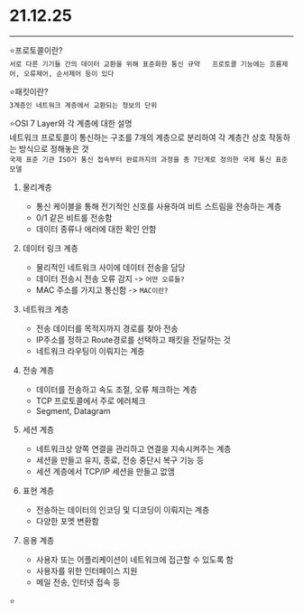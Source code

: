 # 21.12.25

---

⭐프로토콜이란?  
`서로 다른 기기들 간의 데이터 교환을 위해 표준화한 통신 규약  
프로토콜 기능에는 흐름제어, 오류제어, 순서제어 등이 있다`

⭐패킷이란?  
`3계층인 네트워크 계층에서 교환되는 정보의 단위`

⭐OSI 7 Layer와 각 계층에 대한 설명  
네트워크 프로토콜이 통신하는 구조를 7개의 계층으로 분리하여 각 계층간 상호 작동하는 방식으로 정해놓은 것  
`국제 표준 기관 ISO가 통신 접속부터 완료까지의 과정을 총 7단계로 정의한 국제 통신 표준 모델`
1. 물리계층
    - 통신 케이블을 통해 전기적인 신호를 사용하여 비트 스트림을 전송하는 계층
    - 0/1 같은 비트를 전송함
    - 데이터 종류나 에러에 대한 확인 안함
    
2. 데이터 링크 계층
    - 물리적인 네트워크 사이에 데이터 전송을 담당
    - 데이터 전송시 전송 오류 감지 -> `어떤 오류들?`
    - MAC 주소를 가지고 통신함 -> `MAC이란?`
    
3. 네트워크 계층
    - 전송 데이터를 목적지까지 경로를 찾아 전송
    - IP주소를 정하고 Route경로를 선택하고 패킷을 전달하는 것
    - 네트워크 라우팅이 이뤄지는 계층
    
4. 전송 계층
    - 데이터를 전송하고 속도 조절, 오류 체크하는 계층
    - TCP 프로토콜에서 주로 에러체크
    - Segment, Datagram
    
5. 세션 계층
    - 네트워크상 양쪽 연결을 관리하고 연결을 지속시켜주는 계층
    - 세션을 만들고 유지, 종료, 전송 중단시 복구 기능 등
    - 세션 계층에서 TCP/IP 세션을 만들고 없앰
    
6. 표현 계층
    - 전송하는 데이터의 인코딩 및 디코딩이 이뤄지는 계층
    - 다양한 포멧 변환함
    
7. 응용 계층
    - 사용자 또는 어플리케이션이 네트워크에 접근할 수 있도록 함
    - 사용자를 위한 인터페이스 지원
    - 메일 전송, 인터넷 접속 등

⭐